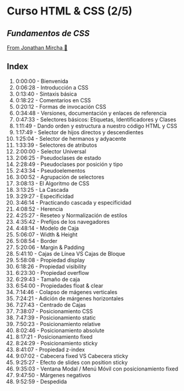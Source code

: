 # Curso HTML & CSS (2/5)
## _Fundamentos de CSS_

[From Jonathan Mircha 🦊 ](https://jonmircha.com/cursos#frontend-designer)


## Index

1. 0:00:00​ - Bienvenida
2. 0:06:28​ - Introducción a CSS
3. 0:13:40​ - Sintaxis básica
4. 0:18:22​ - Comentarios en CSS
5. 0:20:12​ - Formas de invocación CSS
6. 0:34:48​ - Versiones, documentación y enlaces de referencia
7. 0:47:33​ - Selectores básicos: Etiquetas, Identificadores y Clases
8. 1:11:49​ - Dando orden y estructura a nuestro código HTML y CSS
9. 1:17:49​ - Selector de hijos directos y descendientes
10. 1:25:04​ - Selector de hermanos y adyacente
11. 1:33:39​ - Selectores de atributos
12. 2:00:00​ - Selector Universal
13. 2:06:25​ - Pseudoclases de estado
14. 2:28:49​ - Pseudoclases por posición y tipo
15. 2:43:34​ - Pseudoelementos
16. 3:00:52​ - Agrupación de selectores
17. 3:08:13​ - El Algoritmo de CSS
18. 3:13:25​ - La Cascada
19. 3:29:27​ - Especificidad
20. 3:46:14​ - Practicando cascada y especificidad
21. 4:08:52​ - Herencia
22. 4:25:27​ - Reseteo y Normalización de estilos
23. 4:35:42​ - Prefijos de los navegadores
24. 4:48:14​ - Modelo de Caja
25. 5:06:07​ - Width & Height
26. 5:08:54​ - Border
27. 5:20:06​ - Margin & Padding
28. 5:41:10​ - Cajas de Línea VS Cajas de Bloque
29. 5:58:08​ - Propiedad display
30. 6:18:26​ - Propiedad visibility
31. 6:23:30​ - Propiedad overflow
32. 6:29:43​ - Tamaño de caja
33. 6:54:00​ - Propiedades float & clear
34. 7:14:46​ - Colapso de mágenes verticales
35. 7:24:21​ - Adición de márgenes horizontales
36. 7:27:43​ - Centrado de Cajas
37. 7:38:07​ - Posicionamiento CSS
38. 7:47:39​ - Posicionamiento static
39. 7:50:23​ - Posicionamiento relative
40. 8:02:46​ - Posicionamiento absolute
41. 8:17:21​ - Posicionamiento fixed
42. 8:24:29​ - Posicionamiento sticky
43. 8:41:07​ - Propiedad z-index
44. 9:07:02​ - Cabecera fixed VS Cabecera sticky
45. 9:25:27​ - Efecto de slides con position sticky
46. 9:35:03​ - Ventana Modal / Menú Móvil con posicionamiento fixed
47. 9:47:50​ - Márgenes negativos
48. 9:52:59​ - Despedida
